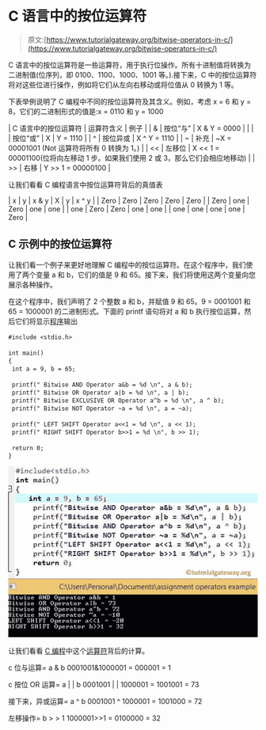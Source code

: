 # C 语言中的按位运算符

> 原文:[https://www.tutorialgateway.org/bitwise-operators-in-c/](https://www.tutorialgateway.org/bitwise-operators-in-c/)

C 语言中的按位运算符是一些运算符，用于执行位操作。所有十进制值将转换为二进制值(位序列，即 0100、1100、1000、1001 等。).接下来，C 中的按位运算符将对这些位进行操作，例如将它们从左向右移动或将位值从 0 转换为 1 等。

下表举例说明了 C 编程中不同的按位运算符及其含义。例如，考虑 x = 6 和 y = 8，它们的二进制形式的值是:x = 0110 和 y = 1000

| C 语言中的按位运算符 | 运算符含义 | 例子 |
| & | 按位“与” | X & Y = 0000 |
| &#124; | 按位“或” | X &#124; Y = 1110 |
| ^ | 按位异或 | X ^ Y = 1110 |
| ~ | 补充 | ~X = 00001001 (Not 运算符将所有 0 转换为 1。) |
| << | 左移位 | X << 1 = 00001100(位将向左移动 1 步。如果我们使用 2 或 3，那么它们会相应地移动) |
| >> | 右移 | Y >> 1 = 00000100 |

让我们看看 C 编程语言中按位运算符背后的真值表

| x | y | x & y | X &#124; y | x ^ y |
| Zero | Zero | Zero | Zero | Zero |
| Zero | one | Zero | one | one |
| one | Zero | Zero | one | one |
| one | one | one | one | Zero |

## C 示例中的按位运算符

让我们看一个例子来更好地理解 C 编程中的按位运算符。在这个程序中，我们使用了两个变量 a 和 b，它们的值是 9 和 65。接下来，我们将使用这两个变量向您展示各种操作。

在这个程序中，我们声明了 2 个整数 a 和 b，并赋值 9 和 65。9 = 0001001 和 65 = 1000001 的二进制形式。下面的 printf 语句将对 a 和 b 执行按位运算，然后它们将显示[程序](https://www.tutorialgateway.org/c-programming-examples/)输出

```
#include <stdio.h>

int main()
{
 int a = 9, b = 65;

 printf(" Bitwise AND Operator a&b = %d \n", a & b);
 printf(" Bitwise OR Operator a|b = %d \n", a | b);
 printf(" Bitwise EXCLUSIVE OR Operator a^b = %d \n", a ^ b);
 printf(" Bitwise NOT Operator ~a = %d \n", a = ~a);

 printf(" LEFT SHIFT Operator a<<1 = %d \n", a << 1);
 printf(" RIGHT SHIFT Operator b>>1 = %d \n", b >> 1);

 return 0;
}
```

![Bitwise operators in C](img/5577229335d4353913f0b792d5cb18ee.png)

让我们看看 [C 编程](https://www.tutorialgateway.org/c-programming/)中这个[运算符](https://www.tutorialgateway.org/c-programming-operators/)背后的计算。

c 位与运算= a & b
0001001&1000001 = 000001 = 1

c 按位 OR 运算= a | | b
0001001 | | 1000001 = 1001001 = 73

接下来，异或运算= a ^ b
0001001 ^ 1000001 = 1001000 = 72

左移操作= b > > 1
1000001>>1 = 0100000 = 32
